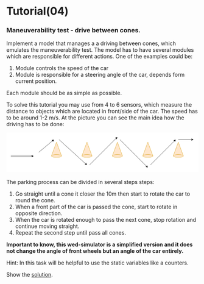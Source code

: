# Tutorial(04)

### Maneuverability test - drive between cones.
Implement a model that manages a a driving between cones, which emulates the maneuverability test. The model has to have several modules which are responsible for different actions. One of the examples could be:
1. Module controls the speed of the car
2. Module is responsible for a steering angle of the car, depends form current position.

Each module should be as simple as possible.

To solve this tutorial you may use from 4 to 6 sensors, which measure the distance to objects which are located in front/side of the car. The speed has to be around 1-2 m/s. At the picture you can see the main idea how the driving has to be done:

![alt text](../img/drive_cones.png)

The parking process can be divided in several steps steps:  
1. Go straight until a cone it closer the 10m then start to rotate the car to round the cone.
2. When a front part of the car is passed the cone, start to rotate in opposite direction.
3. When the car is rotated enough to pass the next cone, stop rotation and continue moving straight.
4. Repeat the second step until pass all cones.

**Important to know, this wed-simulator is a simplified version and it does not change the angle of front wheels but an angle of the car entirely.**

Hint: In this task will be helpful to use the static variables like a counters.

Show the [solution](solutions/solution04.md).